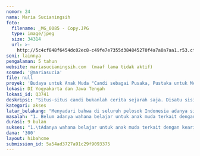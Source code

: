 ```yaml
---
nomor: 24
nama: Maria Sucianingsih
foto:
  filename: _MG_0085 - Copy.JPG
  type: image/jpeg
  size: 34314
  url: >-
    http://5c4cf848f6454dc02ec8-c49fe7e7355d384845270f4a7a0a7aa1.r53.cf2.rackcdn.com/6c86fd3a-c7a2-43f3-96ca-9d2acbeefa87/_MG_0085%20-%20Copy.JPG
seni: lainnya
pengalaman: 5 tahun
website: mariasucianingsih.com  (maaf lama tidak aktif)
sosmed: '@mariasucia'
file: null
proyek: 'Budaya untuk Anak Muda "Candi sebagai Pusaka, Pustaka untuk Menjadi Pujangga"'
lokasi: DI Yogyakarta dan Jawa Tengah
lokasi_id: Q3741
deskripsi: "Situs-situs candi bukanlah cerita sejarah saja. Disatu sisi anak muda (dan pendamping didalamnya) tak pernah luput dari pelajaran sekolah yang mengajarkan ‘cerita-cerita’ menarik diatas kertas; seolah semua selesai dengan mata pelajaran sejarah. Namun, yang diperlukan adalah aktivitas belajar yang terkait dengan praktek-praktek kearifan lokal dan lingkungan alam setempat yang mendukung kemampuan anak muda untuk menyadari, menghayati, menikmati dan menghargai asset-aset budaya sekaligus mengembangkan daya kreativitas mereka.\r\n\r\nMaka penting untuk melakukan gerakan bersama yang menyentuh hati/rasa dan merangsang inspirasi anak muda untuk berperanserta secara aktif dalam pengelolaan dan pelestarian warisan budaya. Untuk itulah bersama dengan semua pihak yang berkehendak baik menjadi bagian utuh perubahan yang lebih, rencana mengadakan workshop-workshop secara berkala dalam rangkaian panjang agenda yang bertema Budaya untuk Anak Muda: Candi sebagai Pusaka, Pustaka untuk Menjadi Pujangga. \r\n\r\nKegiatan pertama sudah dilakukan pada tanggal 28 Desember 2017 - 1 Januari 2018 ini merupakan langkah awal untuk membentukkan suatu sekolah non-formal lingkungan hidup yang berkelanjutan, sumbernya candi dan lingkungan alam desa di berbagai wilayah. Penyusunan kegiatan diharap berdasarkan pada Pengelolaan dan Pelestarian Situs Warisan Dunia yang bersifat ‘pengelolaan pusaka berbasis nilai-nilai' (values-based heritage management) ditambah dengan program lingkungan hidup. Idenya besar menjadikan candi sebagai pusaka, pustaka untuk jadi pujangga. Anak muda terlebih perempuan masih belum terolah dengan baik. kegiatan workshop ini tidak bisa dijamin keberlanjutannya karena terkait dengan sumber dana, meski begitu saya dan teman-teman yang peduli dengan budaya mencoba meniti jalan sempit dan tidak populer ini.  Kegiatan ini membangun gerakan sosial dan pondasi awal maka akan diadakan setidaknya 3 kali workshop berkelanjutan selama 9 bulan\r\n"
kategori: akses
latar_belakang: "Menyadari bahwa di seluruh pelosok Indonesia adanya situs-situs pusaka alam yang kaya akan berbagai keanekaragaman hayati (biodiversity) dan ribuan situs cagar budaya beserta bentuk-bentuk warisan budaya berupa benda dan takbenda (tangible and intangible cultural heritage) – sangat penting anak muda bisa mendapatkan ilmu pengetahuan praktis dan keterampilan untuk memastikan kemampuannya untuk berperanserta dalam ‘identifikasi, perlindungan, penyajian, dan penafsiran bangunan, situs atau kawasan pusaka yang ada di lingkungannya’ (lihat ICOMOS, 2005 Xi’an Declaration).\r\n\r\nJika berbicara tentang kearifan lokal, Indonesia sangat kaya, baik dalam warisan budaya berupa benda mulai dari situs, bangunan dan monumen bersejarah buatan manusia hingga pusaka saujana maupun warisan budaya takbenda seperti tradisi lisan, seni pertunjukan, adat istiadat masyarakat, ritus, dan perayaan-perayaan, pengetahuan dan kebiasaan perilaku mengenai alam dan semesta, dan kemahiran kerajinan tradisional. Hingga kini, Kementerian Pendidikan dan Kebudayaan telah menetapkan 962 situs sebagai cagar budaya; sedangkan lebih dari 6,500 elemen warisan budaya takbenda telah dicatat dan sebanyak  594 ditetapkan. Data terkini dari UNESCO – sebanyak 8 properti telah ditetapkan pada World Heritage List, yakni 4 dalam kategori warisan alam dan 4 dalam kategori warisan budaya. Sedangkan 7 elemen telah ditetapkan pada Representative List of the Intangible Cultural Heritage of Humanity.\r\n"
masalah: "1. Belum adanya wahana belajar untuk anak muda terkait dengan kearifan lokal dan lingkungan alam di kawasan cagar budaya secara interdisipliner yang memetik dari bidang arkeologi, arsitektur, kesenian, ilmu lingkungan hidup, dan praktek sosial-budaya sehari-hari masyarakat setempat;\r\n\r\n2.\tKurangnya minat dan keterampilan anak muda untuk menjelajahi situs-situs candi serta lingkungan alam sebagai budaya (tidak hanya bahan rekreasi);\r\n\r\n3.\tBelum adanya komunitas atau jaringan pembelajaran secara khusus untuk ‘heritage’ yang melakukan langkah nyata berdasarkan semangat gotong royong dan memperjuangan kesetaraan gender\r\n\r\n4.\tDialog terbuka lintas generasi secara berkala dengan komunitas lokal dekat situs-situs cagar budaya.\r\n"
durasi: 9 bulan
sukses: "1.\tAdanya wahana belajar untuk anak muda terkait dengan kearifan lokal dan lingkungan alam di kawasan cagar budaya secara interdisipliner yang memetik dari bidang arkeologi, arsitektur, kesenian, ilmu lingkungan hidup, dan praktek sosial-budaya sehari-hari masyarakat setempat;\r\n\r\n2.\tTumbuhnya minat dan keterampilan anak muda (khususnya feminis muda) menjelajahi situs-situs candi serta lingkungan alam;\r\n\r\n3.\tAdanya komunitas atau jaringan pembelajaran secara khusus untuk ‘heritage’ yang melakukan langkah nyata berdasarkan semangat gotong royong; dan dan memperjuangan kesetaraan gender\r\n\r\n4.\tAdanya dialog terbuka secara berkala dengan komunitas lokal dekat situs-situs cagar budaya.\r\n"
dana: '300'
layout: hibahcme
submission_id: 5a54ad3727a91c29f9093375
---
```

